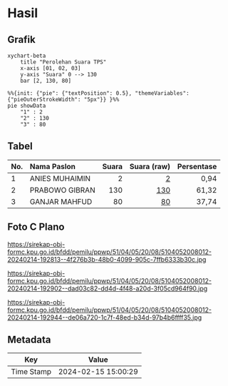 # Hasil

## Grafik

```mermaid
xychart-beta
    title "Perolehan Suara TPS"
    x-axis [01, 02, 03]
    y-axis "Suara" 0 --> 130
    bar [2, 130, 80]
```

```mermaid
%%{init: {"pie": {"textPosition": 0.5}, "themeVariables": {"pieOuterStrokeWidth": "5px"}} }%%
pie showData
    "1" : 2
    "2" : 130
    "3" : 80
```

## Tabel

| No. | Nama Paslon    | Suara | Suara (raw) | Persentase |
|:--- |:-------------- | -----:| -----------:| ----------:|
| 1   | ANIES MUHAIMIN | 2     | [2][p-1]    | 0,94       |
| 2   | PRABOWO GIBRAN | 130   | [130][p-2]  | 61,32      |
| 3   | GANJAR MAHFUD  | 80    | [80][p-3]   | 37,74      |


[p-1]: https://github.com/gigit-pemilu/pemilu-2024-51-bali/blob/main/pilpres/hitung-suara/sub/51-bali/sub/04-gianyar/sub/05-ubud/sub/2008-sayan/sub/012-tps/sub/paslon-1.txt
[p-2]: https://github.com/gigit-pemilu/pemilu-2024-51-bali/blob/main/pilpres/hitung-suara/sub/51-bali/sub/04-gianyar/sub/05-ubud/sub/2008-sayan/sub/012-tps/sub/paslon-2.txt
[p-3]: https://github.com/gigit-pemilu/pemilu-2024-51-bali/blob/main/pilpres/hitung-suara/sub/51-bali/sub/04-gianyar/sub/05-ubud/sub/2008-sayan/sub/012-tps/sub/paslon-3.txt

## Foto C Plano

https://sirekap-obj-formc.kpu.go.id/bfdd/pemilu/ppwp/51/04/05/20/08/5104052008012-20240214-192813--4f276b3b-48b0-4099-905c-7ffb6333b30c.jpg

https://sirekap-obj-formc.kpu.go.id/bfdd/pemilu/ppwp/51/04/05/20/08/5104052008012-20240214-192902--dad03c82-dd4d-4f48-a20d-3f05cd964f90.jpg

https://sirekap-obj-formc.kpu.go.id/bfdd/pemilu/ppwp/51/04/05/20/08/5104052008012-20240214-192944--de06a720-1c7f-48ed-b34d-97b4b6ffff35.jpg


## Metadata

| Key        | Value               |
| ---------- | ------------------- |
| Time Stamp | 2024-02-15 15:00:29 |



